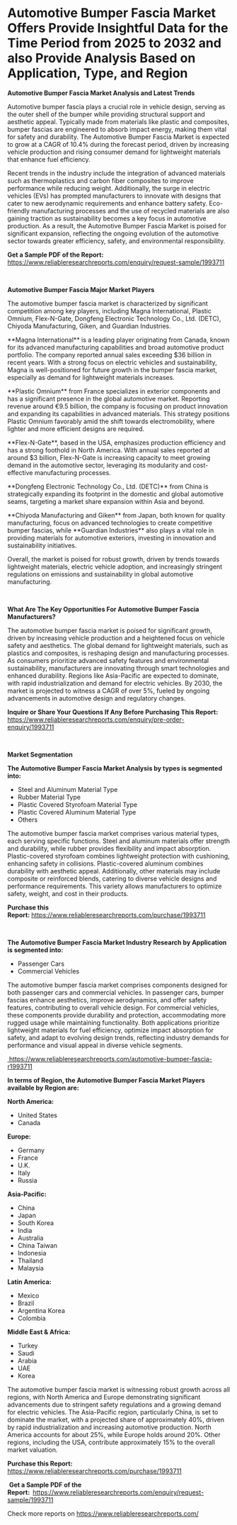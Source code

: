 <p><h1>Automotive Bumper Fascia Market Offers Provide Insightful Data for the Time Period from 2025 to 2032 and also Provide Analysis Based on Application, Type, and Region</h1></p><p><strong>Automotive Bumper Fascia Market Analysis and Latest Trends</strong></p>
<p><p>Automotive bumper fascia plays a crucial role in vehicle design, serving as the outer shell of the bumper while providing structural support and aesthetic appeal. Typically made from materials like plastic and composites, bumper fascias are engineered to absorb impact energy, making them vital for safety and durability. The Automotive Bumper Fascia Market is expected to grow at a CAGR of 10.4% during the forecast period, driven by increasing vehicle production and rising consumer demand for lightweight materials that enhance fuel efficiency.</p><p>Recent trends in the industry include the integration of advanced materials such as thermoplastics and carbon fiber composites to improve performance while reducing weight. Additionally, the surge in electric vehicles (EVs) has prompted manufacturers to innovate with designs that cater to new aerodynamic requirements and enhance battery safety. Eco-friendly manufacturing processes and the use of recycled materials are also gaining traction as sustainability becomes a key focus in automotive production. As a result, the Automotive Bumper Fascia Market is poised for significant expansion, reflecting the ongoing evolution of the automotive sector towards greater efficiency, safety, and environmental responsibility.</p></p>
<p><strong>Get a Sample PDF of the Report:&nbsp;</strong> <a href="https://www.reliableresearchreports.com/enquiry/request-sample/1993711?utm_campaign=2298&utm_medium=2&utm_source=Github&utm_content=ia&utm_term=29032025&utm_id=automotive-bumper-fascia">https://www.reliableresearchreports.com/enquiry/request-sample/1993711</a></p>
<p>&nbsp;</p>
<p><strong>Automotive Bumper Fascia Major Market Players</strong></p>
<p><p>The automotive bumper fascia market is characterized by significant competition among key players, including Magna International, Plastic Omnium, Flex-N-Gate, Dongfeng Electronic Technology Co., Ltd. (DETC), Chiyoda Manufacturing, Giken, and Guardian Industries. </p><p>**Magna International** is a leading player originating from Canada, known for its advanced manufacturing capabilities and broad automotive product portfolio. The company reported annual sales exceeding $36 billion in recent years. With a strong focus on electric vehicles and sustainability, Magna is well-positioned for future growth in the bumper fascia market, especially as demand for lightweight materials increases.</p><p>**Plastic Omnium** from France specializes in exterior components and has a significant presence in the global automotive market. Reporting revenue around €9.5 billion, the company is focusing on product innovation and expanding its capabilities in advanced materials. This strategy positions Plastic Omnium favorably amid the shift towards electromobility, where lighter and more efficient designs are required.</p><p>**Flex-N-Gate**, based in the USA, emphasizes production efficiency and has a strong foothold in North America. With annual sales reported at around $3 billion, Flex-N-Gate is increasing capacity to meet growing demand in the automotive sector, leveraging its modularity and cost-effective manufacturing processes.</p><p>**Dongfeng Electronic Technology Co., Ltd. (DETC)** from China is strategically expanding its footprint in the domestic and global automotive seams, targeting a market share expansion within Asia and beyond.</p><p>**Chiyoda Manufacturing and Giken** from Japan, both known for quality manufacturing, focus on advanced technologies to create competitive bumper fascias, while **Guardian Industries** also plays a vital role in providing materials for automotive exteriors, investing in innovation and sustainability initiatives.</p><p>Overall, the market is poised for robust growth, driven by trends towards lightweight materials, electric vehicle adoption, and increasingly stringent regulations on emissions and sustainability in global automotive manufacturing.</p></p>
<p>&nbsp;</p>
<p><strong>What Are The Key Opportunities For Automotive Bumper Fascia Manufacturers?</strong></p>
<p><p>The automotive bumper fascia market is poised for significant growth, driven by increasing vehicle production and a heightened focus on vehicle safety and aesthetics. The global demand for lightweight materials, such as plastics and composites, is reshaping design and manufacturing processes. As consumers prioritize advanced safety features and environmental sustainability, manufacturers are innovating through smart technologies and enhanced durability. Regions like Asia-Pacific are expected to dominate, with rapid industrialization and demand for electric vehicles. By 2030, the market is projected to witness a CAGR of over 5%, fueled by ongoing advancements in automotive design and regulatory changes.</p></p>
<p><strong>Inquire or Share Your Questions If Any Before Purchasing This Report:</strong> <a href="https://www.reliableresearchreports.com/enquiry/pre-order-enquiry/1993711?utm_campaign=2298&utm_medium=2&utm_source=Github&utm_content=ia&utm_term=29032025&utm_id=automotive-bumper-fascia">https://www.reliableresearchreports.com/enquiry/pre-order-enquiry/1993711</a></p>
<p>&nbsp;</p>
<p><strong>Market Segmentation</strong></p>
<p><strong>The Automotive Bumper Fascia Market Analysis by types is segmented into:</strong></p>
<p><ul><li>Steel and Aluminum Material Type</li><li>Rubber Material Type</li><li>Plastic Covered Styrofoam Material Type</li><li>Plastic Covered Aluminum Material Type</li><li>Others</li></ul></p>
<p><p>The automotive bumper fascia market comprises various material types, each serving specific functions. Steel and aluminum materials offer strength and durability, while rubber provides flexibility and impact absorption. Plastic-covered styrofoam combines lightweight protection with cushioning, enhancing safety in collisions. Plastic-covered aluminum combines durability with aesthetic appeal. Additionally, other materials may include composite or reinforced blends, catering to diverse vehicle designs and performance requirements. This variety allows manufacturers to optimize safety, weight, and cost in their products.</p></p>
<p><strong>Purchase this Report:&nbsp;</strong><a href="https://www.reliableresearchreports.com/purchase/1993711?utm_campaign=2298&utm_medium=2&utm_source=Github&utm_content=ia&utm_term=29032025&utm_id=automotive-bumper-fascia">https://www.reliableresearchreports.com/purchase/1993711</a></p>
<p>&nbsp;</p>
<p><strong>The Automotive Bumper Fascia Market Industry Research by Application is segmented into:</strong></p>
<p><ul><li>Passenger Cars</li><li>Commercial Vehicles</li></ul></p>
<p><p>The automotive bumper fascia market comprises components designed for both passenger cars and commercial vehicles. In passenger cars, bumper fascias enhance aesthetics, improve aerodynamics, and offer safety features, contributing to overall vehicle design. For commercial vehicles, these components provide durability and protection, accommodating more rugged usage while maintaining functionality. Both applications prioritize lightweight materials for fuel efficiency, optimize impact absorption for safety, and adapt to evolving design trends, reflecting industry demands for performance and visual appeal in diverse vehicle segments.</p></p>
<p><a href="https://www.reliableresearchreports.com/automotive-bumper-fascia-r1993711?utm_campaign=2298&utm_medium=2&utm_source=Github&utm_content=ia&utm_term=29032025&utm_id=automotive-bumper-fascia">&nbsp;https://www.reliableresearchreports.com/automotive-bumper-fascia-r1993711</a></p>
<p><strong>In terms of Region, the Automotive Bumper Fascia Market Players available by Region are:</strong></p>
<p>
    <p> <strong> North America: </strong>
        <ul>
            <li>United States</li>
            <li>Canada</li>
        </ul>
        </p> 
    <p> <strong> Europe: </strong>
        <ul>
            <li>Germany</li>
            <li>France</li>
            <li>U.K.</li>
            <li>Italy</li>
            <li>Russia</li>
        </ul>
        </p> 
    <p> <strong> Asia-Pacific: </strong>
        <ul>
            <li>China</li>
            <li>Japan</li>
            <li>South Korea</li>
            <li>India</li>
            <li>Australia</li>
            <li>China Taiwan</li>
            <li>Indonesia</li>
            <li>Thailand</li>
            <li>Malaysia</li>
        </ul>
        </p> 
    <p> <strong> Latin America: </strong>
        <ul>
            <li>Mexico</li>
            <li>Brazil</li>
            <li>Argentina Korea</li>
            <li>Colombia</li>
        </ul>
        </p> 
    <p> <strong> Middle East & Africa: </strong>
        <ul>
            <li>Turkey</li>
            <li>Saudi</li>
            <li>Arabia</li>
            <li>UAE</li>
            <li>Korea</li>
        </ul>
    </p>
    </p>
<p><p>The automotive bumper fascia market is witnessing robust growth across all regions, with North America and Europe demonstrating significant advancements due to stringent safety regulations and a growing demand for electric vehicles. The Asia-Pacific region, particularly China, is set to dominate the market, with a projected share of approximately 40%, driven by rapid industrialization and increasing automotive production. North America accounts for about 25%, while Europe holds around 20%. Other regions, including the USA, contribute approximately 15% to the overall market valuation.</p></p>
<p><strong>Purchase this Report: </strong><a href="https://www.reliableresearchreports.com/purchase/1993711?utm_campaign=2298&utm_medium=2&utm_source=Github&utm_content=ia&utm_term=29032025&utm_id=automotive-bumper-fascia">https://www.reliableresearchreports.com/purchase/1993711</a></p>
<p>&nbsp;<strong>Get a Sample PDF of the Report:&nbsp;&nbsp;</strong><a href="https://www.reliableresearchreports.com/enquiry/request-sample/1993711?utm_campaign=2298&utm_medium=2&utm_source=Github&utm_content=ia&utm_term=29032025&utm_id=automotive-bumper-fascia">https://www.reliableresearchreports.com/enquiry/request-sample/1993711</a></p>
<p><strong></strong></p>
<p>Check more reports on <a href="https://www.reliableresearchreports.com/?utm_campaign=2298&utm_medium=2&utm_source=Github&utm_content=ia&utm_term=29032025&utm_id=automotive-bumper-fascia">https://www.reliableresearchreports.com/</a></p>